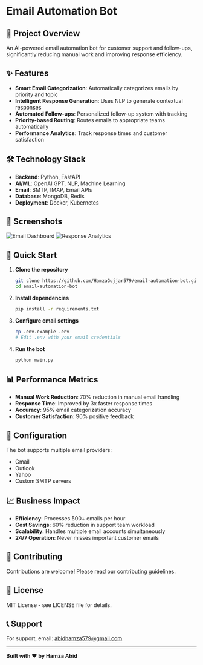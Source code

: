 # Email Automation Bot

## 🚀 Project Overview

An AI-powered email automation bot for customer support and follow-ups, significantly reducing manual work and improving response efficiency.

## ✨ Features

- **Smart Email Categorization**: Automatically categorizes emails by priority and topic
- **Intelligent Response Generation**: Uses NLP to generate contextual responses
- **Automated Follow-ups**: Personalized follow-up system with tracking
- **Priority-based Routing**: Routes emails to appropriate teams automatically
- **Performance Analytics**: Track response times and customer satisfaction

## 🛠️ Technology Stack

- **Backend**: Python, FastAPI
- **AI/ML**: OpenAI GPT, NLP, Machine Learning
- **Email**: SMTP, IMAP, Email APIs
- **Database**: MongoDB, Redis
- **Deployment**: Docker, Kubernetes

## 📧 Screenshots

![Email Dashboard](screenshots/email-dashboard.png)
![Response Analytics](screenshots/analytics.png)

## 🚀 Quick Start

1. **Clone the repository**
   ```bash
   git clone https://github.com/HamzaGujjar579/email-automation-bot.git
   cd email-automation-bot
   ```

2. **Install dependencies**
   ```bash
   pip install -r requirements.txt
   ```

3. **Configure email settings**
   ```bash
   cp .env.example .env
   # Edit .env with your email credentials
   ```

4. **Run the bot**
   ```bash
   python main.py
   ```

## 📊 Performance Metrics

- **Manual Work Reduction**: 70% reduction in manual email handling
- **Response Time**: Improved by 3x faster response times
- **Accuracy**: 95% email categorization accuracy
- **Customer Satisfaction**: 90% positive feedback

## 🔧 Configuration

The bot supports multiple email providers:
- Gmail
- Outlook
- Yahoo
- Custom SMTP servers

## 📈 Business Impact

- **Efficiency**: Processes 500+ emails per hour
- **Cost Savings**: 60% reduction in support team workload
- **Scalability**: Handles multiple email accounts simultaneously
- **24/7 Operation**: Never misses important customer emails

## 🤝 Contributing

Contributions are welcome! Please read our contributing guidelines.

## 📄 License

MIT License - see LICENSE file for details.

## 📞 Support

For support, email: abidhamza579@gmail.com

---

**Built with ❤️ by Hamza Abid**

